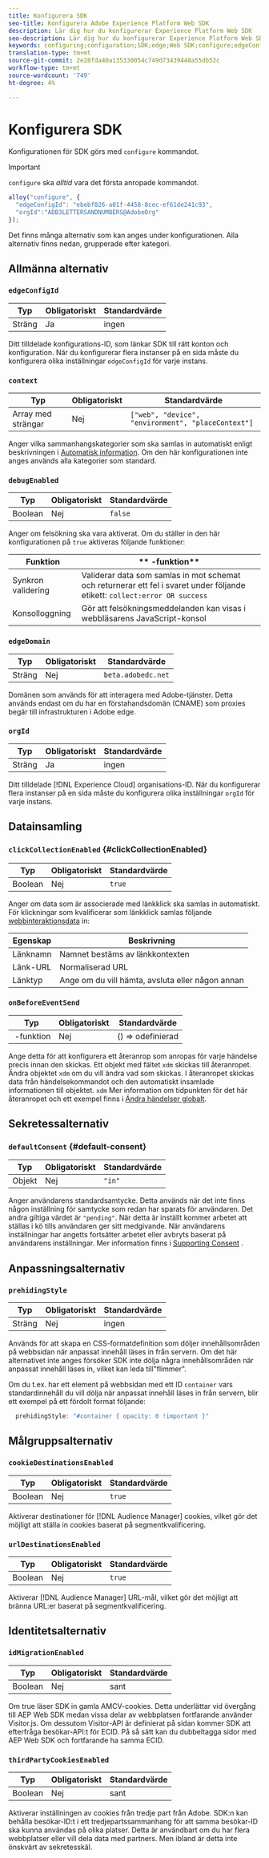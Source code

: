 ```yaml
---
title: Konfigurera SDK
seo-title: Konfigurera Adobe Experience Platform Web SDK
description: Lär dig hur du konfigurerar Experience Platform Web SDK
seo-description: Lär dig hur du konfigurerar Experience Platform Web SDK
keywords: configuring;configuration;SDK;edge;Web SDK;configure;edgeConfigId;context;web;device;environment;placeContext;debugEnabled;edgeDomain;orgId;clickCollectionEnabled;onBeforeEventSend;defaultConsent;web sdk settings;prehidingStyle;opacity;cookieDestinationsEnabled;urlDestinationsEnabled;idMigrationEnabled;thirdPartyCookiesEnabled;
translation-type: tm+mt
source-git-commit: 2e28fda40a135330054c749d73439448a55db52c
workflow-type: tm+mt
source-wordcount: '749'
ht-degree: 4%

---
```



# Konfigurera SDK

Konfigurationen för SDK görs med `configure` kommandot.

>[!IMPORTANT]
>
>`configure` ska *alltid* vara det första anropade kommandot.

```javascript
alloy("configure", {
  "edgeConfigId": "ebebf826-a01f-4458-8cec-ef61de241c93",
  "orgId":"ADB3LETTERSANDNUMBERS@AdobeOrg"
});
```

Det finns många alternativ som kan anges under konfigurationen. Alla alternativ finns nedan, grupperade efter kategori.

## Allmänna alternativ

### `edgeConfigId`

| **Typ** | **Obligatoriskt** | **Standardvärde** |
| -------- | ------------ | ----------------- |
| Sträng | Ja | ingen |

Ditt tilldelade konfigurations-ID, som länkar SDK till rätt konton och konfiguration.  När du konfigurerar flera instanser på en sida måste du konfigurera olika inställningar `edgeConfigId` för varje instans.

### `context`

| **Typ** | **Obligatoriskt** | **Standardvärde** |
| ---------------- | ------------ | -------------------------------------------------- |
| Array med strängar | Nej | `["web", "device", "environment", "placeContext"]` |

Anger vilka sammanhangskategorier som ska samlas in automatiskt enligt beskrivningen i [Automatisk information](../data-collection/automatic-information.md).  Om den här konfigurationen inte anges används alla kategorier som standard.

### `debugEnabled`

| **Typ** | **Obligatoriskt** | **Standardvärde** |
| -------- | ------------ | ----------------- |
| Boolean | Nej | `false` |

Anger om felsökning ska vara aktiverat. Om du ställer in den här konfigurationen på `true` aktiveras följande funktioner:

| **Funktion** | ** -funktion** |
| ---------------------- | ------------------ |
| Synkron validering | Validerar data som samlas in mot schemat och returnerar ett fel i svaret under följande etikett: `collect:error OR success` |
| Konsolloggning | Gör att felsökningsmeddelanden kan visas i webbläsarens JavaScript-konsol |

### `edgeDomain`

| **Typ** | **Obligatoriskt** | **Standardvärde** |
| -------- | ------------ | ------------------ |
| Sträng | Nej | `beta.adobedc.net` |

Domänen som används för att interagera med Adobe-tjänster. Detta används endast om du har en förstahandsdomän (CNAME) som proxies begär till infrastrukturen i Adobe edge.

### `orgId`

| **Typ** | **Obligatoriskt** | **Standardvärde** |
| -------- | ------------ | ----------------- |
| Sträng | Ja | ingen |

Ditt tilldelade [!DNL Experience Cloud] organisations-ID.  När du konfigurerar flera instanser på en sida måste du konfigurera olika inställningar `orgId` för varje instans.

## Datainsamling

### `clickCollectionEnabled` {#clickCollectionEnabled}

| **Typ** | **Obligatoriskt** | **Standardvärde** |
| -------- | ------------ | ----------------- |
| Boolean | Nej | `true` |

Anger om data som är associerade med länkklick ska samlas in automatiskt. För klickningar som kvalificerar som länkklick samlas följande [webbinteraktionsdata](https://github.com/adobe/xdm/blob/master/docs/reference/datatypes/webinteraction.schema.md) in:

| **Egenskap** | **Beskrivning** |
| ------------ | ----------------------------------- |
| Länknamn | Namnet bestäms av länkkontexten |
| Länk-URL | Normaliserad URL |
| Länktyp | Ange om du vill hämta, avsluta eller någon annan |

### `onBeforeEventSend`

| **Typ** | **Obligatoriskt** | **Standardvärde** |
| -------- | ------------ | ----------------- |
|  -funktion | Nej | () => odefinierad |

Ange detta för att konfigurera ett återanrop som anropas för varje händelse precis innan den skickas.  Ett objekt med fältet `xdm` skickas till återanropet.  Ändra objektet `xdm` om du vill ändra vad som skickas.  I återanropet skickas data från händelsekommandot och den automatiskt insamlade informationen till objektet. `xdm`  Mer information om tidpunkten för det här återanropet och ett exempel finns i [Ändra händelser globalt](tracking-events.md#modifying-events-globally).

## Sekretessalternativ

### `defaultConsent` {#default-consent}

| **Typ** | **Obligatoriskt** | **Standardvärde** |
| -------- | ------------ | ----------------- |
| Objekt | Nej | `"in"` |

Anger användarens standardsamtycke. Detta används när det inte finns någon inställning för samtycke som redan har sparats för användaren. Det andra giltiga värdet är `"pending"`. När detta är inställt kommer arbetet att ställas i kö tills användaren ger sitt medgivande. När användarens inställningar har angetts fortsätter arbetet eller avbryts baserat på användarens inställningar. Mer information finns i [Supporting Consent](../consent/supporting-consent.md) .

## Anpassningsalternativ

### `prehidingStyle`

| **Typ** | **Obligatoriskt** | **Standardvärde** |
| -------- | ------------ | ----------------- |
| Sträng | Nej | ingen |

Används för att skapa en CSS-formatdefinition som döljer innehållsområden på webbsidan när anpassat innehåll läses in från servern. Om det här alternativet inte anges försöker SDK inte dölja några innehållsområden när anpassat innehåll läses in, vilket kan leda till&quot;flimmer&quot;.

Om du t.ex. har ett element på webbsidan med ett ID `container` vars standardinnehåll du vill dölja när anpassat innehåll läses in från servern, blir ett exempel på ett fördolt format följande:

```javascript
  prehidingStyle: "#container { opacity: 0 !important }"
```

## Målgruppsalternativ

### `cookieDestinationsEnabled`

| **Typ** | **Obligatoriskt** | **Standardvärde** |
| -------- | ------------ | ----------------- |
| Boolean | Nej | `true` |

Aktiverar destinationer för [!DNL Audience Manager] cookies, vilket gör det möjligt att ställa in cookies baserat på segmentkvalificering.

### `urlDestinationsEnabled`

| **Typ** | **Obligatoriskt** | **Standardvärde** |
| -------- | ------------ | ----------------- |
| Boolean | Nej | `true` |

Aktiverar [!DNL Audience Manager] URL-mål, vilket gör det möjligt att bränna URL:er baserat på segmentkvalificering.

## Identitetsalternativ

### `idMigrationEnabled`

| **Typ** | **Obligatoriskt** | **Standardvärde** |
| -------- | ------------ | ----------------- |
| Boolean | Nej | sant |

Om true läser SDK in gamla AMCV-cookies. Detta underlättar vid övergång till AEP Web SDK medan vissa delar av webbplatsen fortfarande använder Visitor.js. Om dessutom Visitor-API är definierat på sidan kommer SDK att efterfråga besökar-API:t för ECID. På så sätt kan du dubbeltagga sidor med AEP Web SDK och fortfarande ha samma ECID.

### `thirdPartyCookiesEnabled`

| **Typ** | **Obligatoriskt** | **Standardvärde** |
| -------- | ------------ | ----------------- |
| Boolean | Nej | sant |

Aktiverar inställningen av cookies från tredje part från Adobe. SDK:n kan behålla besökar-ID:t i ett tredjepartssammanhang för att samma besökar-ID ska kunna användas på olika platser. Detta är användbart om du har flera webbplatser eller vill dela data med partners. Men ibland är detta inte önskvärt av sekretesskäl.
